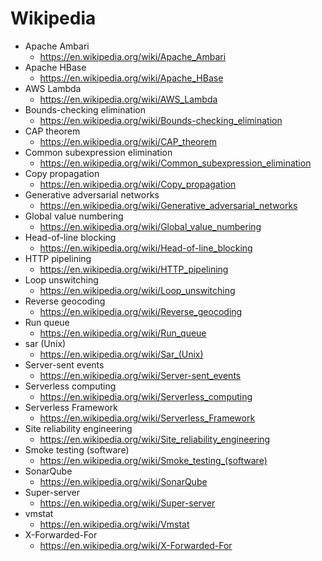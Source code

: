 # Wikipedia
* Apache Ambari
  * https://en.wikipedia.org/wiki/Apache_Ambari
* Apache HBase
  * https://en.wikipedia.org/wiki/Apache_HBase
* AWS Lambda
  * https://en.wikipedia.org/wiki/AWS_Lambda
* Bounds-checking elimination
  * https://en.wikipedia.org/wiki/Bounds-checking_elimination
* CAP theorem
  * https://en.wikipedia.org/wiki/CAP_theorem
* Common subexpression elimination
  * https://en.wikipedia.org/wiki/Common_subexpression_elimination
* Copy propagation
  * https://en.wikipedia.org/wiki/Copy_propagation
* Generative adversarial networks
  * https://en.wikipedia.org/wiki/Generative_adversarial_networks
* Global value numbering
  * https://en.wikipedia.org/wiki/Global_value_numbering
* Head-of-line blocking
  * https://en.wikipedia.org/wiki/Head-of-line_blocking
* HTTP pipelining
  * https://en.wikipedia.org/wiki/HTTP_pipelining
* Loop unswitching
  * https://en.wikipedia.org/wiki/Loop_unswitching
* Reverse geocoding
  * https://en.wikipedia.org/wiki/Reverse_geocoding
* Run queue
  * https://en.wikipedia.org/wiki/Run_queue
* sar (Unix)
  * https://en.wikipedia.org/wiki/Sar_(Unix)
* Server-sent events
  * https://en.wikipedia.org/wiki/Server-sent_events
* Serverless computing
  * https://en.wikipedia.org/wiki/Serverless_computing
* Serverless Framework
  * https://en.wikipedia.org/wiki/Serverless_Framework
* Site reliability engineering
  * https://en.wikipedia.org/wiki/Site_reliability_engineering
* Smoke testing (software)
  * https://en.wikipedia.org/wiki/Smoke_testing_(software)
* SonarQube
  * https://en.wikipedia.org/wiki/SonarQube
* Super-server
  * https://en.wikipedia.org/wiki/Super-server
* vmstat
  * https://en.wikipedia.org/wiki/Vmstat
* X-Forwarded-For
  * https://en.wikipedia.org/wiki/X-Forwarded-For
